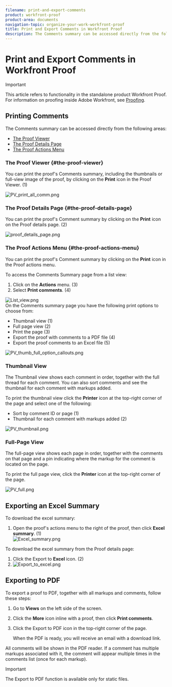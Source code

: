 ```yaml
---
filename: print-and-export-comments
product: workfront-proof
product-area: documents
navigation-topic: organize-your-work-workfront-proof
title: Print and Export Comments in Workfront Proof
description: The Comments summary can be accessed directly from the following areas:
---
```


# Print and Export Comments in Workfront Proof

>[!IMPORTANT]
>
>This article refers to functionality in the standalone product Workfront Proof. For information on proofing inside Adobe Workfront, see [Proofing](../../../review-and-approve-work/proofing/proofing.md).

## Printing Comments

The Comments summary can be accessed directly from the following areas:

* [The Proof Viewer](#the-proof-viewer) 
* [The Proof Details Page](#the-proof-details-page) 
* [The Proof Actions Menu](#the-proof-actions-menu)

### The Proof Viewer {#the-proof-viewer}

You can print the proof's Comments summary, including the thumbnails or full-view image of the proof, by clicking on the **Print** icon in the Proof Viewer. (1)

![PV_print_all_comm.png](assets/pv-print-all-comm-350x158.png) 

### The Proof Details Page {#the-proof-details-page}

You can print the proof's Comment summary by clicking on the **Print** icon on the Proof details page. (2)

![proof_details_page.png](assets/proof-details-page-350x231.png) 

### The Proof Actions Menu {#the-proof-actions-menu}

You can print the proof's Comment summary by clicking on the **Print** icon in the Proof actions menu.

To access the Comments Summary page from a list view:

1. Click on the **Actions** menu. (3)
1. Select **Print comments**. (4)

![List_view.png](assets/list-view-350x155.png)   
On the Comments summary page you have the following print options to choose from:

* Thumbnail view (1)
* Full page view (2)
* Print the page (3)
* Export the proof with comments to a PDF file (4)
* Export the proof comments to an Excel file (5)

![PV_thumb_full_option_callouts.png](assets/pv-thumb-full-option-callouts-350x154.png) 

### Thumbnail View

The Thumbnail view shows each comment in order, together with the full thread for each comment. You can also sort comments and see the thumbnail for each comment with markups added.

To print the thumbnail view click the **Printer** icon at the top-right corner of the page and select one of the following:

* Sort by comment ID or page (1)
* Thumbnail for each comment with markups added (2)

![PV_thumbnail.png](assets/pv-thumbnail-350x290.png) 

### Full-Page View

The full-page view shows each page in order, together with the comments on that page and a pin indicating where the markup for the comment is located on the page.

To print the full page view, click the **Printer** icon at the top-right corner of the page.
  
![PV_full.png](assets/pv-full-350x347.png) 

## Exporting an Excel Summary

To download the excel summary:

1. Open the proof's actions menu to the right of the proof, then click **Excel summary**.&nbsp;(1)  
   ![Excel_summary.png](assets/excel-summary-350x450.png)

To download the excel summary from the Proof details page:

1. Click the Export to **Excel** icon. (2)
1. ![Export_to_excel.png](assets/export-to-excel-350x185.png)

## Exporting to PDF

To export a proof to PDF, together with all markups and comments, follow these steps:

1. Go to **Views** on the left side of the screen.
1. Click the **More** icon inline with a proof, then click **Print comments**.

1. Click the Export to PDF icon in the top-right corner of the page.

   When the PDF is ready, you will receive an email with a download link.

All comments will be shown in the PDF reader. If a comment has multiple markups associated with it, the comment will appear multiple times in the comments list (once for each markup).

>[!IMPORTANT]
>
>The&nbsp;Export to PDF function is available only for static files.

